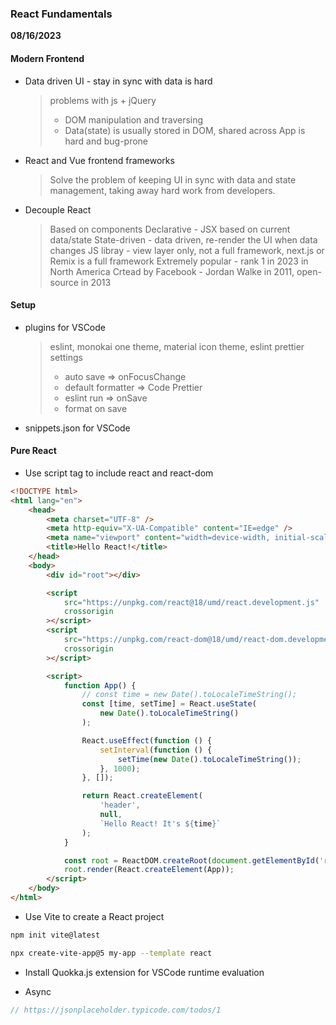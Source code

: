### React Fundamentals

**08/16/2023**

#### Modern Frontend

-   Data driven UI - stay in sync with data is hard

    > problems with js + jQuery
    >
    > -   DOM manipulation and traversing
    > -   Data(state) is usually stored in DOM, shared across App is hard and bug-prone

-   React and Vue frontend frameworks

    > Solve the problem of keeping UI in sync with data and state management, taking away hard work from developers.

-   Decouple React
    > Based on components
    > Declarative - JSX based on current data/state
    > State-driven - data driven, re-render the UI when data changes
    > JS libray - view layer only, not a full framework, next.js or Remix is a full framework
    > Extremely popular - rank 1 in 2023 in North America
    > Crtead by Facebook - Jordan Walke in 2011, open-source in 2013

#### Setup

-   plugins for VSCode
    > eslint, monokai one theme, material icon theme, eslint prettier
    > settings
    >
    > -   auto save => onFocusChange
    > -   default formatter => Code Prettier
    > -   eslint run => onSave
    > -   format on save
-   snippets.json for VSCode

#### Pure React

-   Use script tag to include react and react-dom

```html
<!DOCTYPE html>
<html lang="en">
	<head>
		<meta charset="UTF-8" />
		<meta http-equiv="X-UA-Compatible" content="IE=edge" />
		<meta name="viewport" content="width=device-width, initial-scale=1.0" />
		<title>Hello React!</title>
	</head>
	<body>
		<div id="root"></div>

		<script
			src="https://unpkg.com/react@18/umd/react.development.js"
			crossorigin
		></script>
		<script
			src="https://unpkg.com/react-dom@18/umd/react-dom.development.js"
			crossorigin
		></script>

		<script>
			function App() {
				// const time = new Date().toLocaleTimeString();
				const [time, setTime] = React.useState(
					new Date().toLocaleTimeString()
				);

				React.useEffect(function () {
					setInterval(function () {
						setTime(new Date().toLocaleTimeString());
					}, 1000);
				}, []);

				return React.createElement(
					'header',
					null,
					`Hello React! It's ${time}`
				);
			}

			const root = ReactDOM.createRoot(document.getElementById('root'));
			root.render(React.createElement(App));
		</script>
	</body>
</html>
```

-   Use Vite to create a React project

```bash
npm init vite@latest
```

```bash
npx create-vite-app@5 my-app --template react
```

-   Install Quokka.js extension for VSCode runtime evaluation

-   Async

```js
// https://jsonplaceholder.typicode.com/todos/1
```
